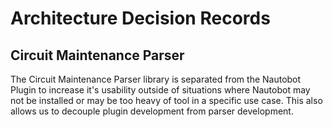 # Architecture Decision Records

## Circuit Maintenance Parser

The Circuit Maintenance Parser library is separated from the Nautobot Plugin to increase it's usability outside of situations where Nautobot may not be installed or may be too heavy of tool in a specific use case. This also allows us to decouple plugin development from parser development.
